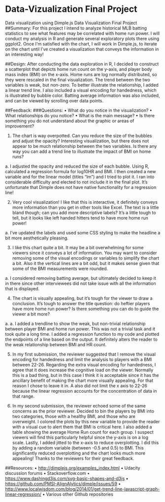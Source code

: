 # Data-Vizualization Final Project
Data visualization using Dimple.js
Data Visualization Final Project
##Summary: 
For this project I intend to analyze historical MLB batting statistics to see what features may be correlated with home run power. I will conduct my analysis in R and generate several exploratory plots there using ggplot2. Once I'm satisfied with the chart, I will work in Dimple.js, to iterate on the chart until I’ve created a visualization that conveys the information in an interesting way!

##Design:
After conducting the data exploration in R, I decided to construct a scatterplot that depicts home run count on the y-axis, and player body mass index (BMI) on the x-axis. Home runs are log normally distributed, so they were rescaled in the final visualization. The trend between the two variables is weak, but non-zero. To better illustrate the relationship, I added a linear trend line. I also included a visual encoding for handedness, which is illustrated by bubble color. Batting average information was also included, and can be viewed by scrolling over data points. 

##Feedback:
###Questions:
•	What do you notice in the visualization?
•	What relationships do you notice?
•	What is the main message?
•	Is there something you do not understand about the graphic or areas of improvement?

1.	The chart is way overpotted. Can you reduce the size of the bubbles and adjust the opacity? Interesting visualization, but there does not appear to be much relationship between the two variables. Is there any way you can add a trend line to illustrate the impact of BMI on home runs? 

  a.	I adjusted the opacity and reduced the size of each bubble. Using R, calculated a regression formula for log10HR and BMI. I then created a new variable and for the linear model (titles “lm”) and I tried to plot it. I ran into considerable difficulty and elected to not include it in the final plot. It’s unfortunate that Dimple does not have native functionality for a regression line!

2.	Very cool visualization! I like that this is interactive, it definitely conveys more information than you get in other tools like Excel. The text is a little bland though; can you add more descriptive labels? It’s a little tough to tell, but it looks like left handed hitters tend to have more home run power!

  a.	I’ve updated the labels and used some CSS styling to make the headline a bit more aesthetically pleasing.

3.	I like this chart quite a bit. It may be a bit overwhelming for some viewers since it conveys a lot of information. You may want to consider removing some of the visual encodings or variables to simplify the chart a bit. Also it the vertical lines are a bit odd, but it makes sense given that some of the BMI measurements were rounded.

  a.	I considered removing batting average, but ultimately decided to keep it in there since other interviewees did not take issue with all the information that is displayed. 
  
4.	The chart is visually appealing, but it’s tough for the viewer to draw a conclusion. It’s tough to answer the title question: do heftier players have more home run power? Is there something you can do to guide the viewer a bit more?
  
  a. a.	I added a trendline to show the weak, but non-trivial relationship between player BMI and home run power. This was not a trivial task and it took quite a long time. I added a regression function to my code and plotted the endpoints of a line based on the output. It definitely alters the reader to the weak relationship between BMI and HR count.

5.	In my first submission, the reviewer suggested that I remove the visual encoding for handedness and limit the analysis to players with a BMI between 22-26. Regarding the extra visual encoding for handedness, I agree that it does increase the cognitive load on the viewer. Normally this is a bad thing, but in this case I think it is acceptable since it has the ancillary benefit of making the chart more visually appealing. For that reason I chose to leave it in. A also did not limit the x axis to 22-26 because the linear regression accounts for the concentration of data in that range. 

6.	In my second submission, the reviewer echoed some of the same concerns as the prior reviewer. Decided to bin the players by BMI into two categories, those with a healthy BMI, and those who are overweight. I colored the plots by this new variable to provide the reader with a visual cue to alert them that BMI is critical here. I also added a table showing the average Home Run count for each group. I suspect viewers will find this particularly helpful since the y-axis is on a log scale. Lastly, I added jitted to the x-axis to reduce overplotting. I did this by adding a random variable (between -0.5 and 0.5) to BMI. This significantly reduced overplotting and the chart looks much more appealing! Thanks to the reviewers for their great feedback.


 
##Resources:
•	http://dimplejs.org/examples_index.html
•	Udacity discussion forums
•	Stackoverflow.com
•	https://www.dashingd3js.com/svg-basic-shapes-and-d3js 
•	https://github.com/PMSI-AlignAlytics/dimple/issues/59 
•	http://www.localwisdom.com/blog/2014/01/get-trend-line-javascript-graph-linear-regression/ 
•	Various other Github repositories


